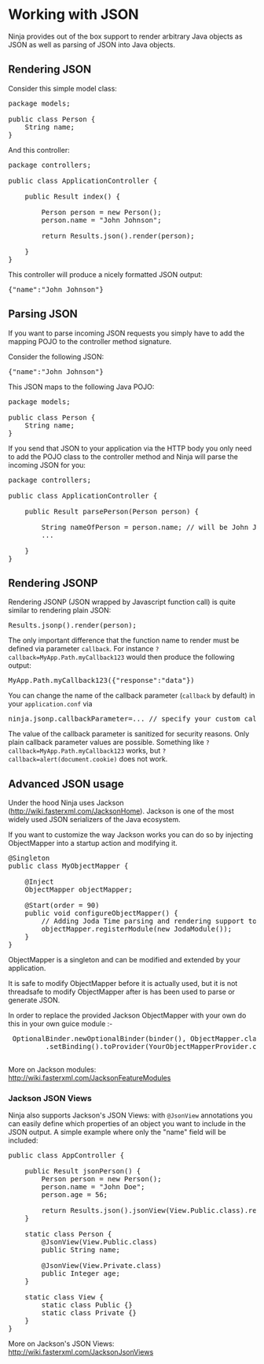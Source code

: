 Working with JSON
=================

Ninja provides out of the box support to render arbitrary Java objects as JSON as
well as parsing of JSON into Java objects.


Rendering JSON
--------------

Consider this simple model class:

<pre class="prettyprint">
package models;

public class Person {       
    String name;
}    
</pre>

And this controller:

<pre class="prettyprint">
package controllers;

public class ApplicationController {       

    public Result index() {

        Person person = new Person();
        person.name = "John Johnson";

        return Results.json().render(person);

    }
}
</pre>

This controller will produce a nicely formatted JSON output:

<pre class="prettyprint">
{"name":"John Johnson"}
</pre>


Parsing JSON
------------

If you want to parse incoming JSON requests you simply have to add the mapping POJO
to the controller method signature.

Consider the following JSON:

<pre class="prettyprint">
{"name":"John Johnson"}
</pre>

This JSON maps to the following Java POJO:

<pre class="prettyprint">
package models;

public class Person {       
    String name;
}    
</pre>


If you send that JSON to your application via the HTTP body you only need to 
add the POJO class to the controller method and Ninja will parse the incoming
JSON for you:

<pre class="prettyprint">
package controllers;

public class ApplicationController {       

    public Result parsePerson(Person person) {
        
        String nameOfPerson = person.name; // will be John Johnson
        ...

    }
}
</pre>


Rendering JSONP
---------------

Rendering JSONP (JSON wrapped by Javascript function call) is quite
similar to rendering plain JSON:

<pre class="prettyprint">
Results.jsonp().render(person);
</pre>

The only important difference that the function name to render must be
defined via parameter <code>callback</code>. For instance
<code>?callback=MyApp.Path.myCallback123</code> would then produce
the following output:

<pre class="prettyprint">
MyApp.Path.myCallback123({"response":"data"})
</pre>

You can change the name of the callback parameter (<code>callback</code> by
default) in your <code>application.conf</code> via

<pre class="prettyprint">
ninja.jsonp.callbackParameter=... // specify your custom callback parameter name
</pre>

<div class="alert alert-info">
The value of the callback parameter is sanitized for security reasons. Only
plain callback parameter values are possible. Something like 
<code>?callback=MyApp.Path.myCallback123</code> 
works, but <code>?callback=alert(document.cookie)</code> does not work.
</div>


Advanced JSON usage
-------------------

Under the hood Ninja uses Jackson (http://wiki.fasterxml.com/JacksonHome). Jackson
is one of the most widely used JSON serializers of the Java ecosystem.

If you want to customize the way Jackson works you can do so by injecting
ObjectMapper into a startup action and modifying it. 

<pre class="prettyprint">
@Singleton
public class MyObjectMapper {

    @Inject 
    ObjectMapper objectMapper;

    @Start(order = 90)
    public void configureObjectMapper() {
        // Adding Joda Time parsing and rendering support to Jackson
        objectMapper.registerModule(new JodaModule());     
    }
}
</pre>

ObjectMapper is a singleton and can be modified and extended 
by your application. 


It is safe to modify ObjectMapper before
it is actually used, but it is not threadsafe to modify ObjectMapper 
after is has been used to parse or generate JSON.

In order to replace the provided Jackson ObjectMapper with your own do this
in your own guice module :-

 <pre class="prettyprint">
 OptionalBinder.newOptionalBinder(binder(), ObjectMapper.class)
         .setBinding().toProvider(YourObjectMapperProvider.class).in(Singleton.class);
 </pre>

More on Jackson modules: http://wiki.fasterxml.com/JacksonFeatureModules


### Jackson JSON Views

Ninja also supports Jackson's JSON Views: with `@JsonView` annotations 
you can easily define which properties of an object you want to include 
in the JSON output. A simple example where only the "name" field will be
included:

<pre class="prettyprint">
public class AppController {

    public Result jsonPerson() {
        Person person = new Person();
        person.name = "John Doe";
        person.age = 56;
        
        return Results.json().jsonView(View.Public.class).render(person);
    }
    
    static class Person {
        @JsonView(View.Public.class)
        public String name;
        
        @JsonView(View.Private.class)
        public Integer age;
    }
    
    static class View {
        static class Public {}
        static class Private {}
    }
}
</pre>

More on Jackson's JSON Views: http://wiki.fasterxml.com/JacksonJsonViews

